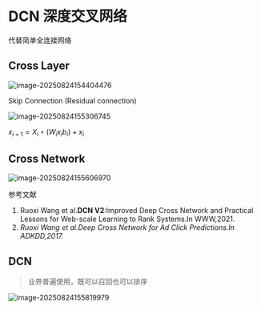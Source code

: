 # DCN 深度交叉网络

代替简单全连接网络

## Cross Layer

![image-20250824154404476](https://gcore.jsdelivr.net/gh/davidliuk/images@master/image-20250824154404476.png)

Skip Connection (Residual connection)

![image-20250824155306745](https://gcore.jsdelivr.net/gh/davidliuk/images@master/image-20250824155306745.png)

$x_{i+1}=X_i\circ (W_ix_i b_i)+x_i$

## Cross Network

![image-20250824155606970](https://gcore.jsdelivr.net/gh/davidliuk/images@master/image-20250824155606970.png)

参考文献

1. Ruoxi Wang et al.**DCN V2**:Improved Deep Cross Network and Practical Lessons for Web-scale Learning to Rank Systems.In WWW,2021.
2. _Ruoxi Wang et al.Deep Cross Network for Ad Click Predictions.In ADKDD,2017._

## DCN

> 业界普遍使用，既可以召回也可以排序

![image-20250824155819979](https://gcore.jsdelivr.net/gh/davidliuk/images@master/image-20250824155819979.png)
